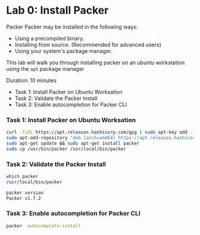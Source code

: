 # Lab 0: Install Packer
Packer Packer may be installed in the following ways:

- Using a precompiled binary.
- Installing from source. (Recommended for advanced users)
- Using your system's package manager.

This lab will walk you through installing packer on an ubuntu workstation using the `apt` package manager

Duration: 10 minutes

- Task 1: Install Packer on Ubuntu Worksation
- Task 2: Validate the Packer Install
- Task 3: Enable autocompletion for Packer CLI

### Task 1: Install Packer on Ubuntu Worksation
```bash
curl -fsSL https://apt.releases.hashicorp.com/gpg | sudo apt-key add -
sudo apt-add-repository "deb [arch=amd64] https://apt.releases.hashicorp.com $(lsb_release -cs) main"
sudo apt-get update && sudo apt-get install packer
sudo cp /usr/bin/packer /usr/local/bin/packer
```

### Task 2: Validate the Packer Install
```bash
which packer
/usr/local/bin/packer
```

```bash
packer version
Packer v1.7.2
```

### Task 3: Enable autocompletion for Packer CLI
```bash
packer -autocomplete-install
```
